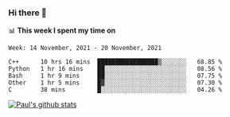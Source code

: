### Hi there 👋

📊 **This week I spent my time on**
<!--START_SECTION:waka-->
```text
Week: 14 November, 2021 - 20 November, 2021

C++      10 hrs 16 mins  █████████████████▒░░░░░░░   68.85 % 
Python   1 hr 16 mins    ██░░░░░░░░░░░░░░░░░░░░░░░   08.56 % 
Bash     1 hr 9 mins     ██░░░░░░░░░░░░░░░░░░░░░░░   07.75 % 
Other    1 hr 5 mins     █▓░░░░░░░░░░░░░░░░░░░░░░░   07.30 % 
C        38 mins         █░░░░░░░░░░░░░░░░░░░░░░░░   04.26 % 
```
<!--END_SECTION:waka-->


[![Paul's github stats](https://github-readme-stats.vercel.app/api?username=mickeyouyou&theme=dracula&show_icons=true)](https://github.com/anuraghazra/github-readme-stats)
